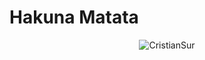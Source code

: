 # Hakuna Matata

<p align="center">
  <img src="https://count.getloli.com/get/@CristianSur?theme=rule34" alt="CristianSur"/>
</p>

